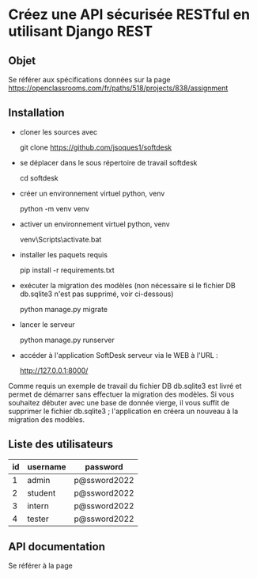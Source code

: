 # Créez une API sécurisée RESTful en utilisant Django REST

## Objet

Se référer aux spécifications données sur la page https://openclassrooms.com/fr/paths/518/projects/838/assignment

## Installation

- cloner les sources avec 

    git clone https://github.com/jsoques1/softdesk

- se déplacer dans le sous répertoire de travail softdesk

    cd softdesk

- créer un environnement virtuel python, venv

    python -m venv venv

- activer un environnement virtuel python, venv

    venv\Scripts\activate.bat

- installer les paquets requis

    pip install -r requirements.txt

- exécuter la migration des modèles (non nécessaire si le fichier DB db.sqlite3 n'est pas supprimé, voir ci-dessous)

    python manage.py migrate

- lancer le serveur

    python manage.py runserver

- accéder à l'application SoftDesk serveur via le WEB à l'URL :

    http://127.0.0.1:8000/


Comme requis un exemple de travail du fichier DB db.sqlite3 est livré et permet de démarrer sans effectuer la migration des modèles. 
Si vous souhaitez débuter avec une base de donnée vierge, il vous suffit de supprimer le fichier db.sqlite3 ; 
l'application en créera un nouveau à la migration des modèles.

## Liste des utilisateurs 

| id   | username      | password       |
|------|---------------|----------------|
| 1    | admin         | p@ssword2022   |
| 2    | student       | p@ssword2022   |
| 3    | intern        | p@ssword2022   |
| 4    | tester        | p@ssword2022   |

## API documentation

Se référer à la page 
